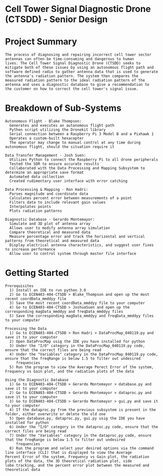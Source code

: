 # Cell Tower Signal Diagnostic Drone (CTSDD) - Senior Design

  # Project Summary
    The process of diagnosing and repairing incorrect cell tower sector antennas can often be time-consuming and dangerous to human
    lives. The Cell Tower Signal Diagnostic Drone (CTSDD) seeks to mitigate both of these issues by using an autonomous flight path and
    software defined radio to gather antenna data that is used to generate the antenna's radiation pattern. The system then compares the
    measured radiation pattern to the ideal radiation pattern of the antenna and uses a diagnostic database to give a recommendation to
    the customer on how to correct the cell tower's signal issue.

  # Breakdown of Sub-Systems
    Autonomous Flight - Blake Thompson:
      Generates and executes an autonomous flight path 
      Python script utilizing the Dronekit library 
      Serial connection between a Raspberry Pi 3 Model B and a Pixhawk 1
      Operates a custom-built hexacopter 
      The operator may change to manual control at any time during autonomous flight, should the situation require it
      
    Data Transfer Management - Josh Suen:
      Utilizes Python to connect the Raspberry Pi to all drone peripherals
      Tested the SDR to ensure accurate results
      Collaborated with the Data Processing and Mapping Subsystem to determine an appropriate save format
      Automated data collection
      Created rudimentary user interface with error catching
      
    Data Processing & Mapping - Ron Hadri:
      Parses magnitude and coordinate data
      Calculates percent error between measurements of a point
      Filters data to include relevant gain values
      Interpolates points
      Plots radiation patterns

    Diagnostic Database - Gerardo Montemayor:
      Simulate and 3D plot of antenna array 
      Allows user to modify antenna array simulation
      Compare theoretical and measured data
      Measure percentage error and track the horizontal and vertical patterns from theoretical and measured data
      Display electrical antenna characteristics, and suggest user fixes to increase performance 
      Allow user to control system through master file interface

  # Getting Started
    Prerequisites
      1) Install an IDE to run python 3.0
      2) Go to ECEN403-404-CTSDD > Blake_Thompson and open up the most recent coordData_mmddyy file
      3) Save the most recent coordData_mmddyy file to your computer
      4) Go to ECEN403-404-CTSDD > JoshuaSuen and open up the corresponding magData_mmddyy and freqData_mmddyy files
      5) Save the corresponding magData_mmddyy and freqData_mmddyy files to your computer
      
    Processing the Data
      1) Go to ECEN403-404-CTSDD > Ron Hadri > DataProcMap_040119.py and save it to your computer
      2) Open DataProcMap usig the IDE you have installed for python
      3) Under the "I/O" category in the DataProcMap_040119.py code, ensure that the correct files are being read
      4) Under the "Variables" category in the DataProcMap_040119.py code, ensure that the freqRange is below 1.5 to filter out undesired
         frequencies
      5) Run the program to view the Average Perect Error of the system, Frequency vs Gain plot, and the radiation plots of the data
      
    Using the Diagnostic Database
      1) Go to ECEN403-404-CTSDD > Gerardo Montemayor > database.py and save it to your computer
      2) Go to ECEN403-404-CTSDD > Gerardo Montemayor > dataproc.py and save it to your computer
      3) Go to ECEN403-404-CTSDD > Gerardo Montemayor > gui.py and save it to your computer
      4) If the dataproc.py from the previous subsystem is present in the folder, either overwrite or delete the old one
      5) Open database.py, dataproc.py, gui.py usig the IDE you have installed for python
      6) Under the "I/O" category in the dataproc.py code, ensure that the correct files are being read
      7) Under the "Variables" category in the dataproc.py code, ensure that the freqRange is below 1.5 to filter out undesired
         frequencies
      8) Run the program and select your desired options via the command line interface (CLI) that is displayed to view the Average              Percent Error of the system, Frequency vs Gain plot, the radiation plots of the data, the 3D theoretical radiation plot, side            lobe tracking, and the percent error plot between the measured and theoretical data
